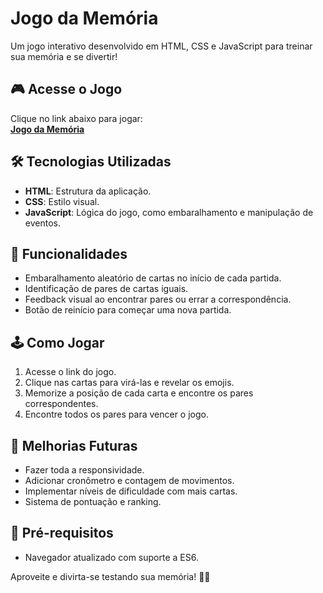 # Jogo da Memória  

Um jogo interativo desenvolvido em HTML, CSS e JavaScript para treinar sua memória e se divertir!  

## 🎮 Acesse o Jogo  
Clique no link abaixo para jogar:  
[**Jogo da Memória**](https://joycedev13.github.io/jogo-da-memoria/)  

## 🛠 Tecnologias Utilizadas  
- **HTML**: Estrutura da aplicação.  
- **CSS**: Estilo visual.  
- **JavaScript**: Lógica do jogo, como embaralhamento e manipulação de eventos.  

## 🚀 Funcionalidades  
- Embaralhamento aleatório de cartas no início de cada partida.  
- Identificação de pares de cartas iguais.  
- Feedback visual ao encontrar pares ou errar a correspondência.  
- Botão de reinício para começar uma nova partida.  

## 🕹 Como Jogar  
1. Acesse o link do jogo.  
2. Clique nas cartas para virá-las e revelar os emojis.  
3. Memorize a posição de cada carta e encontre os pares correspondentes.  
4. Encontre todos os pares para vencer o jogo.  

## 🌟 Melhorias Futuras 
- Fazer toda a responsividade.
- Adicionar cronômetro e contagem de movimentos.  
- Implementar níveis de dificuldade com mais cartas.  
- Sistema de pontuação e ranking.  

## 🧰 Pré-requisitos  
- Navegador atualizado com suporte a ES6.  

Aproveite e divirta-se testando sua memória! 🎉✨ 
